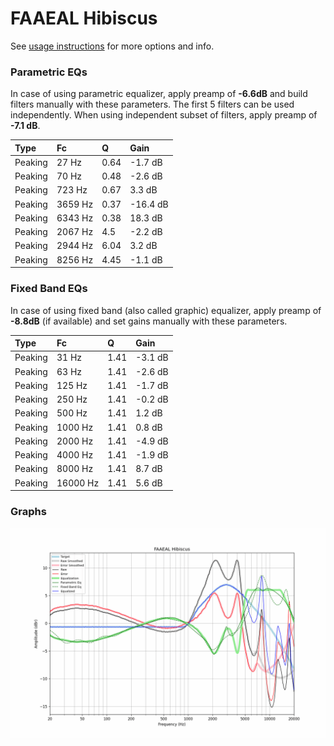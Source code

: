 # FAAEAL Hibiscus
See [usage instructions](https://github.com/jaakkopasanen/AutoEq#usage) for more options and info.

### Parametric EQs
In case of using parametric equalizer, apply preamp of **-6.6dB** and build filters manually
with these parameters. The first 5 filters can be used independently.
When using independent subset of filters, apply preamp of **-7.1 dB**.

| Type    | Fc      |    Q | Gain     |
|:--------|:--------|:-----|:---------|
| Peaking | 27 Hz   | 0.64 | -1.7 dB  |
| Peaking | 70 Hz   | 0.48 | -2.6 dB  |
| Peaking | 723 Hz  | 0.67 | 3.3 dB   |
| Peaking | 3659 Hz | 0.37 | -16.4 dB |
| Peaking | 6343 Hz | 0.38 | 18.3 dB  |
| Peaking | 2067 Hz | 4.5  | -2.2 dB  |
| Peaking | 2944 Hz | 6.04 | 3.2 dB   |
| Peaking | 8256 Hz | 4.45 | -1.1 dB  |

### Fixed Band EQs
In case of using fixed band (also called graphic) equalizer, apply preamp of **-8.8dB**
(if available) and set gains manually with these parameters.

| Type    | Fc       |    Q | Gain    |
|:--------|:---------|:-----|:--------|
| Peaking | 31 Hz    | 1.41 | -3.1 dB |
| Peaking | 63 Hz    | 1.41 | -2.6 dB |
| Peaking | 125 Hz   | 1.41 | -1.7 dB |
| Peaking | 250 Hz   | 1.41 | -0.2 dB |
| Peaking | 500 Hz   | 1.41 | 1.2 dB  |
| Peaking | 1000 Hz  | 1.41 | 0.8 dB  |
| Peaking | 2000 Hz  | 1.41 | -4.9 dB |
| Peaking | 4000 Hz  | 1.41 | -1.9 dB |
| Peaking | 8000 Hz  | 1.41 | 8.7 dB  |
| Peaking | 16000 Hz | 1.41 | 5.6 dB  |

### Graphs
![](./FAAEAL%20Hibiscus.png)